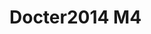 <a name="material" />

# Docter2014 M4
<script type="application/ld+json">
  {
    "@context": "https://schema.org/",
    "@type": "ChemicalSubstance",
    "http://purl.org/dc/terms/conformsTo":
      {
        "@type": "CreativeWork",
        "@id": "https://bioschemas.org/profiles/ChemicalSubstance/0.4-RELEASE/"
      },
    "@id": "https://egonw.github.io/nanowiki/nanowiki337.html#material",
    "name": "Docter2014 M4",
    "sameAs: "http://127.0.0.1/mediawiki/index.php/Special:URIResolver/Docter2014_M4"
  }
</script>

